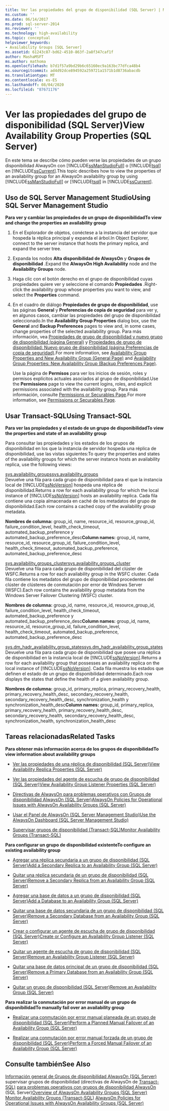 ```yaml
---
title: Ver las propiedades del grupo de disponibilidad (SQL Server) | Microsoft Docs
ms.custom: ''
ms.date: 06/14/2017
ms.prod: sql-server-2014
ms.reviewer: ''
ms.technology: high-availability
ms.topic: conceptual
helpviewer_keywords:
- Availability Groups [SQL Server]
ms.assetid: 61243c87-bd62-4510-863f-2a8f347caf1f
author: MashaMSFT
ms.author: mathoma
ms.openlocfilehash: b7d1f57a9bd29b6c65160ec9a163bc77dfca48b4
ms.sourcegitcommit: ad4d92dce894592a259721a1571b1d8736abacdb
ms.translationtype: MT
ms.contentlocale: es-ES
ms.lasthandoff: 08/04/2020
ms.locfileid: "87671176"
---
```

# <a name="view-availability-group-properties-sql-server"></a><span data-ttu-id="a0965-102">Ver las propiedades del grupo de disponibilidad (SQL Server)</span><span class="sxs-lookup"><span data-stu-id="a0965-102">View Availability Group Properties (SQL Server)</span></span>
  <span data-ttu-id="a0965-103">En este tema se describe cómo pueden verse las propiedades de un grupo disponibilidad AlwaysOn con [!INCLUDE[ssManStudioFull](../../../includes/ssmanstudiofull-md.md)] o [!INCLUDE[tsql](../../../includes/tsql-md.md)] en [!INCLUDE[ssCurrent](../../../includes/sscurrent-md.md)].</span><span class="sxs-lookup"><span data-stu-id="a0965-103">This topic describes how to view the properties of an availability group for an AlwaysOn availability group by using [!INCLUDE[ssManStudioFull](../../../includes/ssmanstudiofull-md.md)] or [!INCLUDE[tsql](../../../includes/tsql-md.md)] in [!INCLUDE[ssCurrent](../../../includes/sscurrent-md.md)].</span></span>  
  

  
##  <a name="using-sql-server-management-studio"></a><a name="SSMSProcedure"></a> <span data-ttu-id="a0965-104">Uso de SQL Server Management Studio</span><span class="sxs-lookup"><span data-stu-id="a0965-104">Using SQL Server Management Studio</span></span>  
 <span data-ttu-id="a0965-105">**Para ver y cambiar las propiedades de un grupo de disponibilidad**</span><span class="sxs-lookup"><span data-stu-id="a0965-105">**To view and change the properties an availability group**</span></span>  
  
1.  <span data-ttu-id="a0965-106">En el Explorador de objetos, conéctese a la instancia del servidor que hospeda la réplica principal y expanda el árbol.</span><span class="sxs-lookup"><span data-stu-id="a0965-106">In Object Explorer, connect to the server instance that hosts the primary replica, and expand the server tree.</span></span>  
  
2.  <span data-ttu-id="a0965-107">Expanda los nodos **Alta disponibilidad de AlwaysOn** y **Grupos de disponibilidad** .</span><span class="sxs-lookup"><span data-stu-id="a0965-107">Expand the **AlwaysOn High Availability** node and the **Availability Groups** node.</span></span>  
  
3.  <span data-ttu-id="a0965-108">Haga clic con el botón derecho en el grupo de disponibilidad cuyas propiedades quiere ver y seleccione el comando **Propiedades** .</span><span class="sxs-lookup"><span data-stu-id="a0965-108">Right-click the availability group whose properties you want to view, and select the **Properties** command.</span></span>  
  
4.  <span data-ttu-id="a0965-109">En el cuadro de diálogo **Propiedades de grupo de disponibilidad**, use las páginas **General** y **Preferencias de copia de seguridad** para ver y, en algunos casos, cambiar las propiedades del grupo de disponibilidad seleccionado.</span><span class="sxs-lookup"><span data-stu-id="a0965-109">In the **Availability Group Properties** dialog box, use the **General** and **Backup Preferences** pages to view and, in some cases, change properties of the selected availability group.</span></span> <span data-ttu-id="a0965-110">Para más información, vea [Propiedades de grupo de disponibilidad y nuevo grupo de disponibilidad &#40;página General&#41;](availability-group-properties-new-availability-group-general-page.md) y [Propiedades de grupo de disponibilidad: Nuevo grupo de disponibilidad &#40;página Preferencias de copia de seguridad&#41;](availability-group-properties-new-availability-group-backup-preferences-page.md).</span><span class="sxs-lookup"><span data-stu-id="a0965-110">For more information, see [Availability Group Properties and New Availability Group &#40;General Page&#41;](availability-group-properties-new-availability-group-general-page.md) and [Availability Group Properties: New Availability Group &#40;Backup Preferences Page&#41;](availability-group-properties-new-availability-group-backup-preferences-page.md).</span></span>  
  
     <span data-ttu-id="a0965-111">Use la página de **Permisos** para ver los inicios de sesión, roles y permisos explícitos actuales asociados al grupo de disponibilidad.</span><span class="sxs-lookup"><span data-stu-id="a0965-111">Use the **Permissions** page to view the current logins, roles, and explicit permissions associated with the availability group.</span></span> <span data-ttu-id="a0965-112">Para más información, consulte [Permissions or Securables Page](../../../relational-databases/security/permissions-or-securables-page.md).</span><span class="sxs-lookup"><span data-stu-id="a0965-112">For more information, see [Permissions or Securables Page](../../../relational-databases/security/permissions-or-securables-page.md).</span></span>  
  

  
##  <a name="using-transact-sql"></a><a name="TsqlProcedure"></a> <span data-ttu-id="a0965-113">Usar Transact-SQL</span><span class="sxs-lookup"><span data-stu-id="a0965-113">Using Transact-SQL</span></span>  
 <span data-ttu-id="a0965-114">**Para ver las propiedades y el estado de un grupo de disponibilidad**</span><span class="sxs-lookup"><span data-stu-id="a0965-114">**To view the properties and state of an availability group**</span></span>  
  
 <span data-ttu-id="a0965-115">Para consultar las propiedades y los estados de los grupos de disponibilidad en los que la instancia de servidor hospeda una réplica de disponibilidad, use las vistas siguientes:</span><span class="sxs-lookup"><span data-stu-id="a0965-115">To query the properties and states of the availability groups for which the server instance hosts an availability replica, use the following views:</span></span>  
  
 [<span data-ttu-id="a0965-116">sys.availability_groups</span><span class="sxs-lookup"><span data-stu-id="a0965-116">sys.availability_groups</span></span>](/sql/relational-databases/system-catalog-views/sys-availability-groups-transact-sql)  
 <span data-ttu-id="a0965-117">Devuelve una fila para cada grupo de disponibilidad para el que la instancia local de [!INCLUDE[ssNoVersion](../../../includes/ssnoversion-md.md)] hospeda una réplica de disponibilidad.</span><span class="sxs-lookup"><span data-stu-id="a0965-117">Returns a row for each availability group for which the local instance of [!INCLUDE[ssNoVersion](../../../includes/ssnoversion-md.md)] hosts an availability replica.</span></span> <span data-ttu-id="a0965-118">Cada fila contiene una copia almacenada en caché de los metadatos del grupo de disponibilidad.</span><span class="sxs-lookup"><span data-stu-id="a0965-118">Each row contains a cached copy of the availability group metadata.</span></span>  
  
 <span data-ttu-id="a0965-119">**Nombres de columna:** group_id, name, resource_id, resource_group_id, failure_condition_level, health_check_timeout, automated_backup_preference y automated_backup_preference_desc</span><span class="sxs-lookup"><span data-stu-id="a0965-119">**Column names:** group_id, name, resource_id, resource_group_id, failure_condition_level, health_check_timeout, automated_backup_preference, automated_backup_preference_desc</span></span>  
  
 [<span data-ttu-id="a0965-120">sys.availability_groups_cluster</span><span class="sxs-lookup"><span data-stu-id="a0965-120">sys.availability_groups_cluster</span></span>](/sql/relational-databases/system-catalog-views/sys-availability-groups-cluster-transact-sql)  
 <span data-ttu-id="a0965-121">Devuelve una fila para cada grupo de disponibilidad del clúster de WSFC.</span><span class="sxs-lookup"><span data-stu-id="a0965-121">Returns a row for each availability group in the WSFC cluster.</span></span> <span data-ttu-id="a0965-122">Cada fila contiene los metadatos del grupo de disponibilidad procedentes del clúster de clústeres de conmutación por error de Windows Server (WSFC).</span><span class="sxs-lookup"><span data-stu-id="a0965-122">Each row contains the availability group metadata from the Windows Server Failover Clustering (WSFC) cluster.</span></span>  
  
 <span data-ttu-id="a0965-123">**Nombres de columna:** group_id, name, resource_id, resource_group_id, failure_condition_level, health_check_timeout, automated_backup_preference y automated_backup_preference_desc</span><span class="sxs-lookup"><span data-stu-id="a0965-123">**Column names:** group_id, name, resource_id, resource_group_id, failure_condition_level, health_check_timeout, automated_backup_preference, automated_backup_preference_desc</span></span>  
  
 [<span data-ttu-id="a0965-124">sys.dm_hadr_availability_group_states</span><span class="sxs-lookup"><span data-stu-id="a0965-124">sys.dm_hadr_availability_group_states</span></span>](/sql/relational-databases/system-dynamic-management-views/sys-dm-hadr-availability-group-states-transact-sql)  
 <span data-ttu-id="a0965-125">Devuelve una fila para cada grupo de disponibilidad que posee una réplica de disponibilidad en la instancia local de [!INCLUDE[ssNoVersion](../../../includes/ssnoversion-md.md)].</span><span class="sxs-lookup"><span data-stu-id="a0965-125">Returns a row for each availability group that possesses an availability replica on the local instance of [!INCLUDE[ssNoVersion](../../../includes/ssnoversion-md.md)].</span></span> <span data-ttu-id="a0965-126">Cada fila muestra los estados que definen el estado de un grupo de disponibilidad determinado.</span><span class="sxs-lookup"><span data-stu-id="a0965-126">Each row displays the states that define the health of a given availability group.</span></span>  
  
 <span data-ttu-id="a0965-127">**Nombres de columna:** group_id, primary_replica, primary_recovery_health, primary_recovery_health_desc, secondary_recovery_health, secondary_recovery_health_desc, synchronization_health y synchronization_health_desc</span><span class="sxs-lookup"><span data-stu-id="a0965-127">**Column names:** group_id, primary_replica, primary_recovery_health, primary_recovery_health_desc, secondary_recovery_health, secondary_recovery_health_desc, synchronization_health, synchronization_health_desc</span></span>  
  

  
##  <a name="related-tasks"></a><a name="RelatedTasks"></a> <span data-ttu-id="a0965-128">Tareas relacionadas</span><span class="sxs-lookup"><span data-stu-id="a0965-128">Related Tasks</span></span>  
 <span data-ttu-id="a0965-129">**Para obtener más información acerca de los grupos de disponibilidad**</span><span class="sxs-lookup"><span data-stu-id="a0965-129">**To view information about availability groups**</span></span>  
  
-   [<span data-ttu-id="a0965-130">Ver las propiedades de una réplica de disponibilidad &#40;SQL Server&#41;</span><span class="sxs-lookup"><span data-stu-id="a0965-130">View Availability Replica Properties &#40;SQL Server&#41;</span></span>](view-availability-replica-properties-sql-server.md)  
  
-   [<span data-ttu-id="a0965-131">Ver las propiedades del agente de escucha de grupo de disponibilidad &#40;SQL Server&#41;</span><span class="sxs-lookup"><span data-stu-id="a0965-131">View Availability Group Listener Properties &#40;SQL Server&#41;</span></span>](view-availability-group-listener-properties-sql-server.md)  
  
-   [<span data-ttu-id="a0965-132">Directivas de AlwaysOn para problemas operativos con Grupos de disponibilidad AlwaysOn &#40;SQL Server&#41;</span><span class="sxs-lookup"><span data-stu-id="a0965-132">AlwaysOn Policies for Operational Issues with AlwaysOn Availability Groups &#40;SQL Server&#41;</span></span>](always-on-policies-for-operational-issues-always-on-availability.md)
  
-   [<span data-ttu-id="a0965-133">Usar el Panel de AlwaysOn &#40;SQL Server Management Studio&#41;</span><span class="sxs-lookup"><span data-stu-id="a0965-133">Use the AlwaysOn Dashboard &#40;SQL Server Management Studio&#41;</span></span>](use-the-always-on-dashboard-sql-server-management-studio.md)  
  
-   [<span data-ttu-id="a0965-134">Supervisar grupos de disponibilidad &#40;Transact-SQL&#41;</span><span class="sxs-lookup"><span data-stu-id="a0965-134">Monitor Availability Groups &#40;Transact-SQL&#41;</span></span>](monitor-availability-groups-transact-sql.md)  
  
 <span data-ttu-id="a0965-135">**Para configurar un grupo de disponibilidad existente**</span><span class="sxs-lookup"><span data-stu-id="a0965-135">**To configure an existing availability group**</span></span>  
  
-   [<span data-ttu-id="a0965-136">Agregar una réplica secundaria a un grupo de disponibilidad &#40;SQL Server&#41;</span><span class="sxs-lookup"><span data-stu-id="a0965-136">Add a Secondary Replica to an Availability Group &#40;SQL Server&#41;</span></span>](add-a-secondary-replica-to-an-availability-group-sql-server.md)  
  
-   [<span data-ttu-id="a0965-137">Quitar una réplica secundaria de un grupo de disponibilidad &#40;SQL Server&#41;</span><span class="sxs-lookup"><span data-stu-id="a0965-137">Remove a Secondary Replica from an Availability Group &#40;SQL Server&#41;</span></span>](remove-a-secondary-replica-from-an-availability-group-sql-server.md)  
  
-   [<span data-ttu-id="a0965-138">Agregar una base de datos a un grupo de disponibilidad &#40;SQL Server&#41;</span><span class="sxs-lookup"><span data-stu-id="a0965-138">Add a Database to an Availability Group &#40;SQL Server&#41;</span></span>](availability-group-add-a-database.md)  
  
-   [<span data-ttu-id="a0965-139">Quitar una base de datos secundaria de un grupo de disponibilidad &#40;SQL Server&#41;</span><span class="sxs-lookup"><span data-stu-id="a0965-139">Remove a Secondary Database from an Availability Group &#40;SQL Server&#41;</span></span>](remove-a-secondary-database-from-an-availability-group-sql-server.md)  
  
-   [<span data-ttu-id="a0965-140">Crear o configurar un agente de escucha de grupo de disponibilidad &#40;SQL Server&#41;</span><span class="sxs-lookup"><span data-stu-id="a0965-140">Create or Configure an Availability Group Listener &#40;SQL Server&#41;</span></span>](create-or-configure-an-availability-group-listener-sql-server.md)  
  
-   [<span data-ttu-id="a0965-141">Quitar un agente de escucha de grupo de disponibilidad &#40;SQL Server&#41;</span><span class="sxs-lookup"><span data-stu-id="a0965-141">Remove an Availability Group Listener &#40;SQL Server&#41;</span></span>](remove-an-availability-group-listener-sql-server.md)  
  
-   [<span data-ttu-id="a0965-142">Quitar una base de datos principal de un grupo de disponibilidad &#40;SQL Server&#41;</span><span class="sxs-lookup"><span data-stu-id="a0965-142">Remove a Primary Database from an Availability Group &#40;SQL Server&#41;</span></span>](remove-a-primary-database-from-an-availability-group-sql-server.md)  
  
-   [<span data-ttu-id="a0965-143">Quitar un grupo de disponibilidad &#40;SQL Server&#41;</span><span class="sxs-lookup"><span data-stu-id="a0965-143">Remove an Availability Group &#40;SQL Server&#41;</span></span>](remove-an-availability-group-sql-server.md)  
  
 <span data-ttu-id="a0965-144">**Para realizar la conmutación por error manual de un grupo de disponibilidad**</span><span class="sxs-lookup"><span data-stu-id="a0965-144">**To manually fail over an availability group**</span></span>  
  
-   [<span data-ttu-id="a0965-145">Realizar una conmutación por error manual planeada de un grupo de disponibilidad &#40;SQL Server&#41;</span><span class="sxs-lookup"><span data-stu-id="a0965-145">Perform a Planned Manual Failover of an Availability Group &#40;SQL Server&#41;</span></span>](perform-a-planned-manual-failover-of-an-availability-group-sql-server.md)  
  
-   [<span data-ttu-id="a0965-146">Realizar una conmutación por error manual forzada de un grupo de disponibilidad &#40;SQL Server&#41;</span><span class="sxs-lookup"><span data-stu-id="a0965-146">Perform a Forced Manual Failover of an Availability Group &#40;SQL Server&#41;</span></span>](perform-a-forced-manual-failover-of-an-availability-group-sql-server.md)  
  

  
## <a name="see-also"></a><span data-ttu-id="a0965-147">Consulte también</span><span class="sxs-lookup"><span data-stu-id="a0965-147">See Also</span></span>  
 <span data-ttu-id="a0965-148">[Información general de Grupos de disponibilidad AlwaysOn &#40;SQL Server&#41;](overview-of-always-on-availability-groups-sql-server.md) supervisar grupos de disponibilidad &#40;directivas de AlwaysOn de [Transact-SQL&#41;](monitor-availability-groups-transact-sql.md) [para problemas operativos con grupos de disponibilidad AlwaysOn](always-on-policies-for-operational-issues-always-on-availability.md) &#40;SQL Server&#41;</span><span class="sxs-lookup"><span data-stu-id="a0965-148">[Overview of AlwaysOn Availability Groups &#40;SQL Server&#41;](overview-of-always-on-availability-groups-sql-server.md) [Monitor Availability Groups &#40;Transact-SQL&#41;](monitor-availability-groups-transact-sql.md) [AlwaysOn Policies for Operational Issues with AlwaysOn Availability Groups &#40;SQL Server&#41;](always-on-policies-for-operational-issues-always-on-availability.md)</span></span> 
  
  
